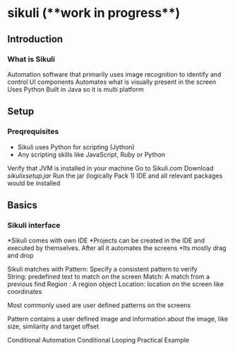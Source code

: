 # sikuli (\*\*work in progress\*\*)

## Introduction

### What is Sikuli
Automation software that primarily uses image recognition to identify and control UI components
Automates what is visually present in the screen
Uses Python
Built in Java so it is multi platform

## Setup
### Preqrequisites
-	Sikuli uses Python for scripting (Jython)
-	Any scripting skills like JavaScript, Ruby or Python 

Verify that JVM is installed in your machine
Go to Sikuli.com
Download *sikulixsetup.jar*
Run the jar (logically Pack 1)
IDE and all relevant packages would be installed

## Basics</br>
### Sikuli interface
*Sikuli comes with own IDE
*Projects can be created in the IDE and executed by themselves. After all it automates the screens
*Its mostly drag and drop





Sikuli matches with 
Pattern: Specify a consistent pattern to verify  
String: predefined text to match on the screen
Match: A match from a previous find
Region : A region object
Location: location on the screen like coordinates	

Most commonly used are user defined patterns on the screens


Pattern contains a user defined image and information about the image, like size, similarity and target offset
<place and example>




Conditional Automation
Conditional Looping
Practical Example
